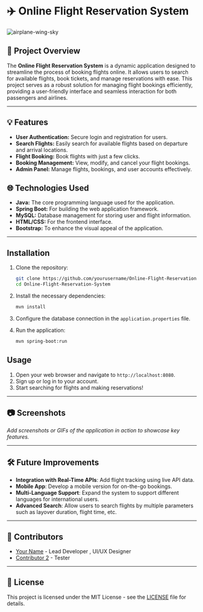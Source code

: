 # ✈️ Online Flight Reservation System

![airplane-wing-sky](https://github.com/user-attachments/assets/3416024e-92f4-4e40-8b43-0e09d44ac62a) <!-- You can replace this with an actual image URL or a GIF of your project -->

## 🚀 Project Overview

The **Online Flight Reservation System** is a dynamic application designed to streamline the process of booking flights online. It allows users to search for available flights, book tickets, and manage reservations with ease. This project serves as a robust solution for managing flight bookings efficiently, providing a user-friendly interface and seamless interaction for both passengers and airlines.

---

## 💡 Features

- **User Authentication:** Secure login and registration for users.
- **Search Flights:** Easily search for available flights based on departure and arrival locations.
- **Flight Booking:** Book flights with just a few clicks.
- **Booking Management:** View, modify, and cancel your flight bookings.
- **Admin Panel:** Manage flights, bookings, and user accounts effectively.

## 🌐 Technologies Used
- **Java:** The core programming language used for the application.
- **Spring Boot:** For building the web application framework.
- **MySQL:** Database management for storing user and flight information.
- **HTML/CSS:** For the frontend interface.
- **Bootstrap:** To enhance the visual appeal of the application.

---

## Installation
1. Clone the repository:
   ```bash
   git clone https://github.com/yourusername/Online-Flight-Reservation-System.git
   cd Online-Flight-Reservation-System
   ```

2. Install the necessary dependencies:
   ```bash
   mvn install
   ```

3. Configure the database connection in the `application.properties` file.

4. Run the application:
   ```bash
   mvn spring-boot:run
   ```

## Usage
1. Open your web browser and navigate to `http://localhost:8080`.
2. Sign up or log in to your account.
3. Start searching for flights and making reservations!

---

## 📷 Screenshots

_Add screenshots or GIFs of the application in action to showcase key features._

---

## 🛠️ Future Improvements

- **Integration with Real-Time APIs**: Add flight tracking using live API data.
- **Mobile App**: Develop a mobile version for on-the-go bookings.
- **Multi-Language Support**: Expand the system to support different languages for international users.
- **Advanced Search**: Allow users to search flights by multiple parameters such as layover duration, flight time, etc.

---

## 🤝 Contributors

- [Your Name](https://github.com/Hunterdii) - Lead Developer , UI/UX Designer
- [Contributor 2](https://github.com/Starshadow0707) - Tester

---

## 📄 License

This project is licensed under the MIT License - see the [LICENSE](LICENSE) file for details.



